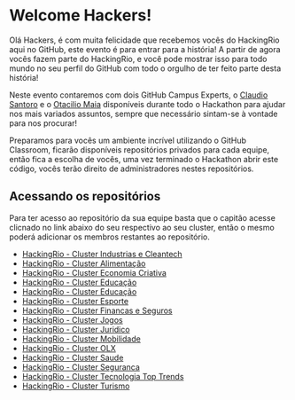   # Welcome Hackers!
  
  Olá Hackers, é com muita felicidade que recebemos vocês do HackingRio aqui no GitHub, este evento é para entrar para a história! A partir de agora vocês fazem parte do HackingRio, e você pode mostrar isso para todo mundo no seu perfil do GitHub com todo o orgulho de ter feito parte desta história!  

  Neste evento contaremos com dois GitHub Campus Experts, o [Claudio Santoro](https://github.com/ovflowd) e o [Otacilio Maia](https://github.com/otacilion) disponíveis durante todo o Hackathon para ajudar nos mais variados assuntos, sempre que necessário sintam-se à vontade para nos procurar!
  
  Preparamos para vocês um ambiente incrível utilizando o GitHub Classroom, ficarão disponíveis repositórios privados para cada equipe, então fica a escolha de vocês, uma vez terminado o Hackathon abrir este código, vocês terão direito de administradores nestes repositórios.
  
  ## Acessando os repositórios
  
  Para ter acesso ao repositório da sua equipe basta que o capitão acesse clicnado no link abaixo do seu respectivo ao seu cluster, então o mesmo poderá adicionar os membros restantes ao repositório.
  
  - [HackingRio - Cluster Industrias e Cleantech](https://classroom.github.com/g/PZNLB149)
  - [HackingRio - Cluster Alimentação](https://classroom.github.com/g/GqE_Xeqw)
  - [HackingRio - Cluster Economia Criativa](https://classroom.github.com/g/jMV6T4Q4)
  - [HackingRio - Cluster Educação](https://classroom.github.com/g/gveS_A77)
  - [HackingRio - Cluster Educação](https://classroom.github.com/g/mjha9cc2)
  - [HackingRio - Cluster Esporte](https://classroom.github.com/g/QkwJ7F83)
  - [HackingRio - Cluster Financas e Seguros](https://classroom.github.com/g/5c50IX0f)
  - [HackingRio - Cluster Jogos](https://classroom.github.com/g/4mYqlRAU)
  - [HackingRio - Cluster Juridico](https://classroom.github.com/g/GIdELiNk)
  - [HackingRio - Cluster Mobilidade](https://classroom.github.com/g/YHgbSYoP)
  - [HackingRio - Cluster OLX](https://classroom.github.com/g/z4ervg7m)
  - [HackingRio - Cluster Saude](https://classroom.github.com/g/JkB_sHpc)
  - [HackingRio - Cluster Seguranca](https://classroom.github.com/g/lezfJnri)
  - [HackingRio - Cluster Tecnologia Top Trends](https://classroom.github.com/g/Iei0PjQt)
  - [HackingRio - Cluster Turismo](https://classroom.github.com/g/QYE93p12)
  
